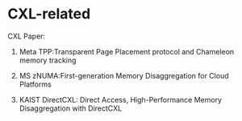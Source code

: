 # CXL-related

CXL Paper:

1. Meta TPP:Transparent Page Placement protocol and Chameleon memory tracking 

2. MS zNUMA:First-generation Memory Disaggregation for Cloud Platforms

3. KAIST DirectCXL: Direct Access, High-Performance Memory Disaggregation with DirectCXL

